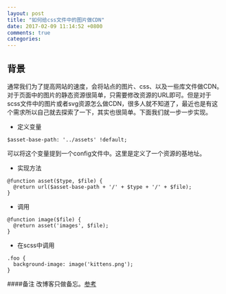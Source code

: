 ```yaml
---
layout: post
title: "如何给css文件中的图片做CDN"
date: 2017-02-09 11:14:52 +0800
comments: true
categories: 
---
```

## 背景
通常我们为了提高网站的速度，会将站点的图片、css、以及一些库文件做CDN。对于页面中的图片的静态资源很简单，只需要修改资源的URL即可。但是对于scss文件中的图片或者svg资源怎么做CDN，很多人就不知道了，最近也是有这个需求所以自己就去探索了一下，其实也很简单。下面我们就一步一步实现。

* 定义变量
```
$asset-base-path: '../assets' !default;
```
可以将这个变量提到一个config文件中。这里是定义了一个资源的基地址。

* 实现方法
```
@function asset($type, $file) {
  @return url($asset-base-path + '/' + $type + '/' + $file);
}
```

* 调用
```
@function image($file) {
  @return asset('images', $file);
}
```

* 在scss中调用
```
.foo {
  background-image: image('kittens.png');
}
```

####备注
改博客只做备忘。[参考](https://css-tricks.com/snippets/sass/simple-asset-helper-functions/)


